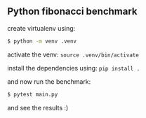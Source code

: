 ## Python fibonacci benchmark

create virtualenv using:

```sh
$ python -m venv .venv
```

activate the venv: `source .venv/bin/activate`

install the dependencies using: `pip install .`

and now run the benchmark:

```sh
$ pytest main.py
```

and see the results :)
